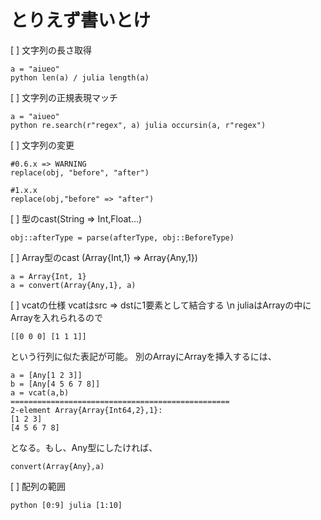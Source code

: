 # とりえず書いとけ
[ ] 文字列の長さ取得
```
a = "aiueo"
python len(a) / julia length(a)
```

[ ] 文字列の正規表現マッチ
```
a = "aiueo"
python re.search(r"regex", a) julia occursin(a, r"regex")
```

[ ] 文字列の変更
```
#0.6.x => WARNING
replace(obj, "before", "after")

#1.x.x
replace(obj,"before" => "after")
```

[ ] 型のcast(String => Int,Float...)
```
obj::afterType = parse(afterType, obj::BeforeType)
```

[ ] Array型のcast (Array{Int,1} => Array{Any,1})
```
a = Array{Int, 1}
a = convert(Array{Any,1}, a)
```

[ ] vcatの仕様
vcatはsrc => dstに1要素として結合する \n
juliaはArrayの中にArrayを入れられるので
```
[[0 0 0] [1 1 1]]
```
という行列に似た表記が可能。
別のArrayにArrayを挿入するには、
```
a = [Any[1 2 3]]
b = [Any[4 5 6 7 8]]
a = vcat(a,b)
=================================================
2-element Array{Array{Int64,2},1}:
[1 2 3]
[4 5 6 7 8]
```
となる。もし、Any型にしたければ、
```
convert(Array{Any},a)
```

[ ] 配列の範囲
```
python [0:9] julia [1:10]
```
